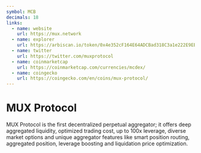 ```yaml
---
symbol: MCB
decimals: 18
links:
  - name: website
    url: https://mux.network
  - name: explorer
    url: https://arbiscan.io/token/0x4e352cF164E64ADCBad318C3a1e222E9EBa4Ce42
  - name: twitter
    url: https://twitter.com/muxprotocol
  - name: coinmarketcap
    url: https://coinmarketcap.com/currencies/mcdex/
  - name: coingecko
    url: https://coingecko.com/en/coins/mux-protocol/
---
```


# MUX Protocol

MUX Protocol is the first decentralized perpetual aggregator; it offers deep aggregated liquidity, optimized trading cost, up to 100x leverage, diverse market options and unique aggregator features like smart position routing, aggregated position, leverage boosting and liquidation price optimization.
